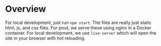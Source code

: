 # Overview

For local development, just run `npm start`. The files are really just static html, js, and css files. For prod, we serve these using nginx in a Docker container. For local development, we use `live-server` which will open the site in your browser with hot reloading.

